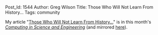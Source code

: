 Post_Id: 1544
Author: Greg Wilson
Title: Those Who Will Not Learn From History...
Tags: community

<p>My article "<a href="http://ieeexplore.ieee.org/xpls/abs_all.jsp?isnumber=4488052&amp;arnumber=4488057">Those Who Will Not Learn From History...</a>" is in this month's <a href="http://cise.aip.org/"><em>Computing in Science and Engineering</em></a> (and mirrored <a href="{{root_path}}/files/papers/cise-will-not-learn-2008.pdf">here</a>).</p>
